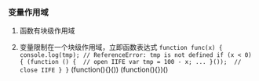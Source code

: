 ### 变量作用域

1. 函数有块级作用域

2. 变量限制在一个块级作用域，立即函数表达式
`function func(x) {
    console.log(tmp); // ReferenceError: tmp is not defined
    if (x < 0) {
        (function () {  // open IIFE
            var tmp = 100 - x;
            ...
        }());  // close IIFE
    }
}`
(function(){}()) (function(){})()